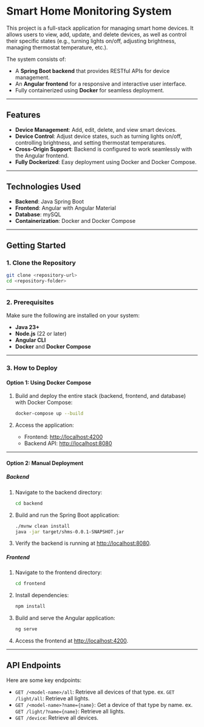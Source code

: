 # **Smart Home Monitoring System**

This project is a full-stack application for managing smart home devices. It allows users to view, add, update, and delete devices, as well as control their specific states (e.g., turning lights on/off, adjusting brightness, managing thermostat temperature, etc.).

The system consists of:

- A **Spring Boot backend** that provides RESTful APIs for device management.
- An **Angular frontend** for a responsive and interactive user interface.
- Fully containerized using **Docker** for seamless deployment.

---

## **Features**

- **Device Management**: Add, edit, delete, and view smart devices.
- **Device Control**: Adjust device states, such as turning lights on/off, controlling brightness, and setting thermostat temperatures.
- **Cross-Origin Support**: Backend is configured to work seamlessly with the Angular frontend.
- **Fully Dockerized**: Easy deployment using Docker and Docker Compose.

---

## **Technologies Used**

- **Backend**: Java Spring Boot
- **Frontend**: Angular with Angular Material
- **Database**: mySQL
- **Containerization**: Docker and Docker Compose

---

## **Getting Started**

### **1. Clone the Repository**

```bash
git clone <repository-url>
cd <repository-folder>
```

---

### **2. Prerequisites**

Make sure the following are installed on your system:

- **Java 23+**
- **Node.js** (22 or later)
- **Angular CLI**
- **Docker** and **Docker Compose**

---

### **3. How to Deploy**

#### **Option 1: Using Docker Compose**

1. Build and deploy the entire stack (backend, frontend, and database) with Docker Compose:

   ```bash
   docker-compose up --build
   ```

2. Access the application:
   - Frontend: [http://localhost:4200](http://localhost:4200)
   - Backend API: [http://localhost:8080](http://localhost:8080)

---

#### **Option 2: Manual Deployment**

##### **Backend**

1. Navigate to the backend directory:

   ```bash
   cd backend
   ```

2. Build and run the Spring Boot application:

   ```bash
   ./mvnw clean install
   java -jar target/shms-0.0.1-SNAPSHOT.jar
   ```

3. Verify the backend is running at [http://localhost:8080](http://localhost:8080).

##### **Frontend**

1. Navigate to the frontend directory:

   ```bash
   cd frontend
   ```

2. Install dependencies:

   ```bash
   npm install
   ```

3. Build and serve the Angular application:

   ```bash
   ng serve
   ```

4. Access the frontend at [http://localhost:4200](http://localhost:4200).

---

## **API Endpoints**

Here are some key endpoints:

- `GET /<model-name>/all`: Retrieve all devices of that type. ex. `GET /light/all`: Retrieve all lights.
- `GET /<model-name>?name={name}`: Get a device of that type by name. ex. `GET /light/?name={name}`: Retrieve all lights.
- `GET /device`: Retrieve all devices.
